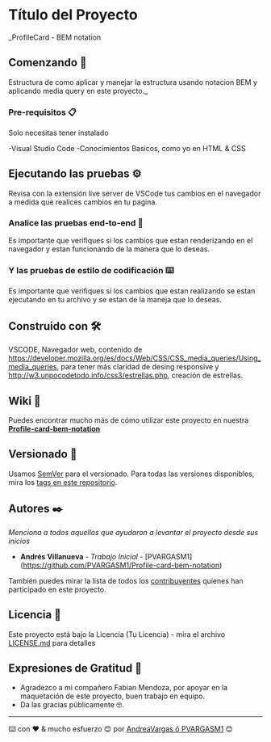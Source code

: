 # Título del Proyecto

_ProfileCard - BEM notation

## Comenzando 🚀

Estructura de como aplicar y manejar la estructura usando notacion BEM y aplicando media query en este proyecto._

### Pre-requisitos 📋

Solo necesitas tener instalado 

-Visual Studio Code
-Conocimientos Basicos, como yo en HTML & CSS

## Ejecutando las pruebas ⚙️

Revisa con la extensión live server de VSCode tus cambios en el navegador a medida que realices cambios en tu pagina. 

### Analice las pruebas end-to-end 🔩

Es importante que verifiques si los cambios que estan renderizando en el navegador y estan funcionando de la manera que lo deseas. 

### Y las pruebas de estilo de codificación ⌨️

Es importante que verifiques si los cambios que estan realizando se estan ejecutando en tu archivo y se estan de la maneja que lo deseas. 

## Construido con 🛠️

VSCODE, Navegador web, contenido de https://developer.mozilla.org/es/docs/Web/CSS/CSS_media_queries/Using_media_queries, para tener más claridad de desing responsive y http://w3.unpocodetodo.info/css3/estrellas.php, creación de estrellas. 


## Wiki 📖

Puedes encontrar mucho más de cómo utilizar este proyecto en nuestra [**Profile-card-bem-notation**](https://github.com/PVARGASM1/Profile-card-bem-notation)

## Versionado 📌

Usamos [SemVer](http://semver.org/) para el versionado. Para todas las versiones disponibles, mira los [tags en este repositorio](https://github.com/tu/proyecto/tags).

## Autores ✒️

_Menciona a todos aquellos que ayudaron a levantar el proyecto desde sus inicios_

- **Andrés Villanueva** - _Trabajo Inicial_ - [PVARGASM1] (https://github.com/PVARGASM1/Profile-card-bem-notation)

También puedes mirar la lista de todos los [contribuyentes](https://github.com/your/project/contributors) quíenes han participado en este proyecto.

## Licencia 📄

Este proyecto está bajo la Licencia (Tu Licencia) - mira el archivo [LICENSE.md](LICENSE.md) para detalles

## Expresiones de Gratitud 🎁

- Agradezco a mi compañero Fabian Mendoza, por apoyar en la maquetación de este proyecto, buen trabajo en equipo. 
- Da las gracias públicamente 🤓.
---

⌨️ con ❤️ & mucho esfuerzo 😊 por [AndreaVargas ó PVARGASM1](https://github.com/Villanuevand) 😊